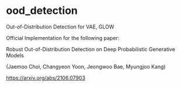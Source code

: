# ood_detection
Out-of-Distribution Detection for VAE, GLOW

Official Implementation for the following paper:

Robust Out-of-Distribution Detection on Deep Probabilistic Generative Models

(Jaemoo Choi, Changyeon Yoon, Jeongwoo Bae, Myungjoo Kang)

https://arxiv.org/abs/2106.07903
